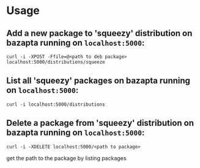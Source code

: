 Usage
====

Add a new package to 'squeezy' distribution on bazapta running on `localhost:5000`:
-----------------------------------------------------------------------------------

    curl -i -XPOST -Ffile=@<path to deb package> localhost:5000/distributions/squeeze

List all 'squeezy' packages on bazapta running on `localhost:5000`:
-----------------------------------------------------------------------------------

    curl -i localhost:5000/distributions

Delete a package from 'squeezy' distribution on bazapta running on `localhost:5000`:
-----------------------------------------------------------------------------------

    curl -i -XDELETE localhost:5000/<path to package>

get the path to the package by listing packages
